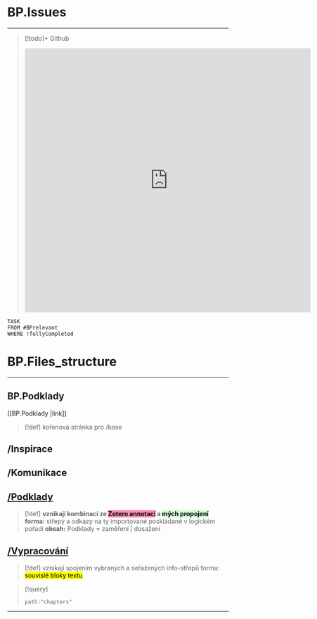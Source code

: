 
# BP.Issues
---
> [!todo]+ Github
><iframe src="https://github.com/users/simik394/projects/2/views/6" frameBorder="0" width="650" height="600"></iframe>

```dataview
TASK
FROM #BPrelevant 
WHERE !fullyCompleted
```




# BP.Files_structure
___
## BP.Podklady
[[BP.Podklady |link]]
> [!def] kořenová stránka pro /base

## /Inspirace

## /Komunikace

## <u>/Podklady</u>
>[!def] **vznikají kombinací ze <mark style="background: #FF5582A6;">Zotero annotací</mark> a <mark style="background: #BBFABBA6;">mých propojení</mark>**
**forma:** střepy a odkazy na ty importované poskládané v logickém pořadí
**obsah:** Podklady = zaměření | dosažení

## <u>/Vypracování</u>
>[!def] vznikají spojením vybraných a seřazených info-střepů 
forma: <mark class="hltr-blue">souvislé bloky textu</mark>

> [!query]
> ```query
> path:"chapters"

---


